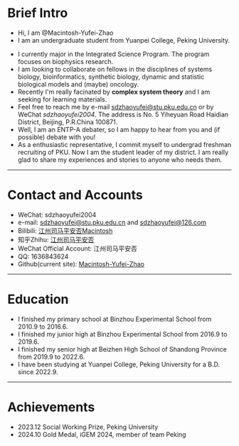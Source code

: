 # Brief Intro
- Hi, I am @Macintosh-Yufei-Zhao
- I am an undergraduate student from Yuanpei College, Peking University. 
<!--- 👀 I’m interested in ...--->
- I currently major in the Integrated Science Program. The program focuses on biophysics research.
- I am looking to collaborate on fellows in the disciplines of systems biology, bioinformatics, synthetic biology, dynamic and statistic biological models and (maybe) oncology.
- Recently I'm really facinated by **complex system theory** and I am seeking for learning materials.
- Feel free to reach me by e-mail [sdzhaoyufei@stu.pku.edu.cn](sdzhaoyufei@stu.pku.edu.cn) or by WeChat *sdzhaoyufei2004*. The address is No. 5 Yiheyuan Road Haidian District, Beijing, P.R.China 100871.
- Well, I am an ENTP-A debater, so I am happy to hear from you and (if possible) debate with you!
- As a enthusiastic representative, I commit myself to undergrad freshman recruiting of PKU. Now I am the student leader of my district. I am really glad to share my experiences and stories to anyone who needs them.
<!--- ⚡ Fun fact: ...--->
-----------
# Contact and Accounts
- WeChat: sdzhaoyufei2004
- e-mail: [sdzhaoyufei@stu.pku.edu.cn](sdzhaoyufei@stu.pku.edu.cn) and [sdzhaoyufei@126.com](sdzhaoyufei@126.com)
- Bilibili: [江州司马平安否Macintosh](https://space.bilibili.com/380035309)
- 知乎Zhihu: [江州司马平安否](https://www.zhihu.com/people/wo-men-du-shi-zhui-meng-ren-93-74)
- WeChat Official Account: 江州司马平安否
- QQ: 1636843624
- Github(current site): [Macintosh-Yufei-Zhao](https://github.com/Macintosh-Yufei-Zhao)
-----------
# Education
- I finished my primary school at Binzhou Experimental School from 2010.9 to 2016.6.
- I finished my junior high at Binzhou Experimental School from 2016.9 to 2019.6.
- I finished my senior high at Beizhen High School of Shandong Province from 2019.9 to 2022.6.
- I have been studying at Yuanpei College, Peking University for a B.D. since 2022.9.

-----------
# Achievements
- 2023.12 Social Working Prize, Peking University
- 2024.10 Gold Medal, iGEM 2024, member of team Peking
<!---
Macintosh-Yufei-Zhao/Macintosh-Yufei-Zhao is a ✨ special ✨ repository because its `README.md` (this file) appears on your GitHub profile.
You can click the Preview link to take a look at your changes.
--->
